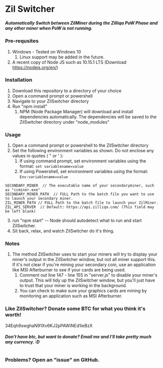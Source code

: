 # Zil Switcher
##### Automatically Switch between ZilMiner during the Zilliqa PoW Phase and any other miner when PoW is not running.

### Pre-requsites
1. Windows - Tested on Windows 10
    1. Linux support may be added in the future.
2. A recent copy of Node JS such as 10.15.1 LTS (Download https://nodejs.org/en/)

### Installation
1. Download this repository to a directory of your choice
2. Open a command prompt or powershell
3. Navigate to your ZilSwitcher directory
4. Run "npm install"
    1. NPM (Node Package Manager) will download and install dependencies automatically. The dependencies will be saved to the ZilSwitcher directory under "node_modules"

### Usage
1. Open a command prompt or powershell to the ZilSwitcher directory
2. Set the following environment variables as shown. Do not enclose any values in quotes ( " or ' ):
    1. If using command prompt, set environment variables using the format:
        `set variablename=value`
    1. If using Powershell, set environment variables using the format:
        `Env:variablename=value`
```
SECONDARY_MINER  // The executable name of your secondaryminer, such as "ccminer.exe"
SECONDARY_MINER_PATH  // FULL Path to the batch file you want to use to launch your secondary miner.
ZIL_MINER_PATH // FULL Path to the batch file to launch your ZilMiner.
ZIL_API_SERVER  // Default: https://api.zilliqa.com/ (This field may be left blank)
```
3. run "npm start"
-- Node should autodetect what to run and start ZilSwitcher.
4. Sit back, relax, and watch ZilSwitcher do it's thing.

### Notes
1. The method ZilSwitcher uses to start your miners will try to display your miner's output in the ZilSwitcher window, but not all miner support this. If it's not clear if you're mining your secondary coin, use an application like MSI Afterburner to see if your cards are being used.
    1. Comment out line 147 - line 155 in "server.js" to disable your miner's output. This will tidy up the ZilSwitcher window, but you'll just have to trust that your miner is working in the background.
    1. You can check to make sure your graphics cards are mining by monitoring an application such as MSI Afterburner.


### Like ZilSwitcher? Donate some BTC for what you think it's worth!
34Eqh9swghaN91Xv6KJ2pPAWiNEd1ieBzX

##### Don't have btc, but want to donate? Email me and I'll take pretty much any currency. :D
#
#
### Problems? Open an "issue" on GitHub.